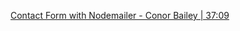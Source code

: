[Contact Form with Nodemailer - Conor Bailey | 37:09](https://www.youtube.com/watch?v=30VeUWxZjS8)

